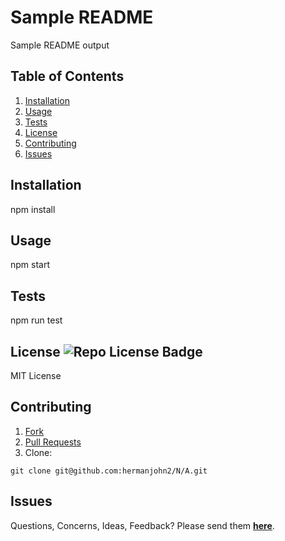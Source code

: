 # Sample README

Sample README output

## Table of Contents

1. [Installation](#Installation)
2. [Usage](#Usage)
3. [Tests](#Tests)
4. [License](#License)
5. [Contributing](#Contributing)
6. [Issues](#Issues)

## Installation

npm install

## Usage

npm start

## Tests

npm run test

## License <img src="https://img.shields.io/github/license/hermanjohn2/N/A" alt="Repo License Badge">

MIT License

## Contributing

1. [Fork](https://github.com/hermanjohn2/N/A)
2. [Pull Requests](https://github.com/hermanjohn2/N/A/pulls)
3. Clone:

```
git clone git@github.com:hermanjohn2/N/A.git
```

## Issues

Questions, Concerns, Ideas, Feedback? Please send them **[here](https://github.com/hermanjohn2/N/A/issues)**.
